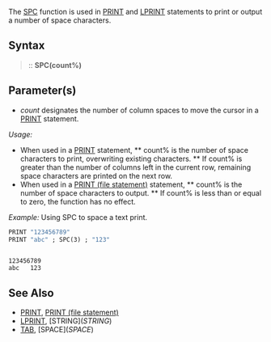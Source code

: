 The [SPC](SPC) function is used in [PRINT](PRINT) and [LPRINT](LPRINT) statements to print or output a number of space characters.


## Syntax

> :: **SPC(count%)**


## Parameter(s)

* *count* designates the number of column spaces to move the cursor in a [PRINT](PRINT) statement.


*Usage:*
* When used in a [PRINT](PRINT) statement,
** count% is the number of space characters to print, overwriting existing characters.
** If count% is greater than the number of columns left in the current row, remaining space characters are printed on the next row.
* When used in a [PRINT (file statement)](PRINT (file statement)) statement,
** count% is the number of space characters to output.
** If count% is less than or equal to zero, the function has no effect.


*Example:* Using SPC to space a text print.

```vb
PRINT "123456789"
PRINT "abc" ; SPC(3) ; "123"
```

```text

123456789
abc   123

```



## See Also

* [PRINT](PRINT), [PRINT (file statement)](PRINT (file statement))
* [LPRINT](LPRINT), [STRING$](STRING$)
* [TAB](TAB), [SPACE$](SPACE$)




